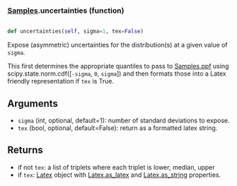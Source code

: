 ### [Samples](Samples.md).uncertainties (function)


```py

def uncertainties(self, sigma=1, tex=False)

```



Expose (asymmetric) uncertainties for the distribution(s) at a given
value of `sigma`.

This first determines the appropriate quantiles to pass to
[Samples.ppf](Samples.ppf.md) using scipy.state.norm.cdf([`-sigma`, `0`, `sigma`])
and then formats those into a Latex friendly representation if `tex` is True.

Arguments
-----------
* `sigma` (int, optional, default=1): number of standard deviations to
    expose.
* `tex` (bool, optional, default=False): return as a formatted latex
    string.

Returns
---------
* if not `tex`: a list of triplets where each triplet is lower, median, upper
* if `tex`: [Latex](Latex.md) object with [Latex.as_latex](Latex.as_latex.md) and [Latex.as_string](Latex.as_string.md) properties.

